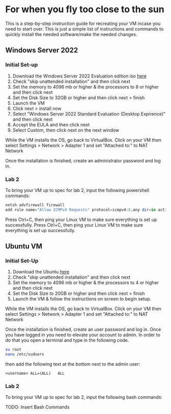 # For when you fly too close to the sun

This is a step-by-step instruction guide for recreating your VM incase you need to start over. This is just a simple list of instructions and commands to quickly install the needed software/make the needed changes.

## Windows Server 2022

### Initial Set-up

1. Download the Windows Server 2022 Evaluation edition iso [here](https://go.microsoft.com/fwlink/p/?LinkID=2195280&clcid=0x409&culture=en-us&country=US)
1. Check "skip unattended installation" and then click next
1. Set the memory to 4096 mb or higher & the processors to 8 or higher and then click next
1. Set the Disk Size to 32GB or higher and then click next > finish
1. Launch the VM
1. Click next > install now
1. Select "Windows Server 2022 Standard Evaluation (Desktop Expirence)" and then click next
1. Accept the EULA and then click next
1. Select Custom, then click next on the next window

While the VM installs the OS, go back to VirtualBox. Click on your VM then select Settings > Network > Adapter 1 and set "Attached to:" to NAT Network

Once the installation is finished, create an administrator password and log in.

### Lab 2
To bring your VM up to spec for lab 2, input the following powershell commands:

```powershell
netsh advfirewall firewall 
add rule name="Allow ICMPv4 Requests" protocol=icmpv4:8,any dir=in action=allow
```
Press Ctrl+C, then ping your Linux VM to make sure everything is set up successfully.
Press Ctrl+C, then ping your Linux VM to make sure everything is set up successfully.

## Ubuntu VM

### Initial Set-Up

1. Download the Ubuntu [here](https://ubuntu.com/download/desktop/thank-you?version=22.04.4&architecture=amd64)
1. Check "skip unattended installation" and then click next
1. Set the memory to 4096 mb or higher & the processors to 4 or higher and then click next
1. Set the Disk Size to 20GB or higher and then click next > finish
1. Launch the VM & follow the instructions on screen to begin setup.

While the VM installs the OS, go back to VirtualBox. Click on your VM then select Settings > Network > Adapter 1 and set "Attached to:" to NAT Network

Once the installation is finished, create an user password and log in. Once you have logged in you need to elevate your account to admin. In order to do that you open a terminal and type in the following code.
```bash
su root
nano /etc/sudoers
```
then add the following text at the bottom next to the admin user:
```
<username> ALL=(ALL)   ALL
```

### Lab 2

To bring your VM up to spec for lab 2, input the following bash commands:

TODO: Insert Bash Commands